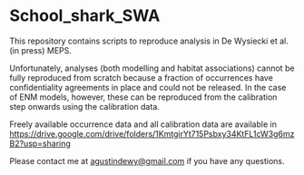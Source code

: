 # School_shark_SWA
This repository contains scripts to reproduce analysis in De Wysiecki et al. (in press) MEPS.

Unfortunately, analyses (both modelling and habitat associations) cannot be fully reproduced from scratch because a fraction of occurrences have confidentiality agreements in place and could not be released. In the case of ENM models, however, these can be reproduced from the calibration step onwards using the calibration data.

Freely available occurrence data and all calibration data are available in https://drive.google.com/drive/folders/1KmtgirYt715Psbxy34KtFL1cW3g6mzB2?usp=sharing 

Please contact me at agustindewy@gmail.com if you have any questions.
